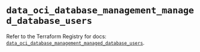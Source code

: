# `data_oci_database_management_managed_database_users`

Refer to the Terraform Registry for docs: [`data_oci_database_management_managed_database_users`](https://registry.terraform.io/providers/oracle/oci/6.18.0/docs/data-sources/database_management_managed_database_users).
